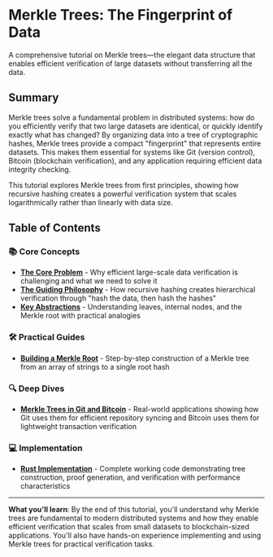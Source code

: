 # Merkle Trees: The Fingerprint of Data

A comprehensive tutorial on Merkle trees—the elegant data structure that enables efficient verification of large datasets without transferring all the data.

## Summary

Merkle trees solve a fundamental problem in distributed systems: how do you efficiently verify that two large datasets are identical, or quickly identify exactly what has changed? By organizing data into a tree of cryptographic hashes, Merkle trees provide a compact "fingerprint" that represents entire datasets. This makes them essential for systems like Git (version control), Bitcoin (blockchain verification), and any application requiring efficient data integrity checking.

This tutorial explores Merkle trees from first principles, showing how recursive hashing creates a powerful verification system that scales logarithmically rather than linearly with data size.

## Table of Contents

### 📚 Core Concepts
- **[The Core Problem](01-concepts-01-the-core-problem.md)** - Why efficient large-scale data verification is challenging and what we need to solve it
- **[The Guiding Philosophy](01-concepts-02-the-guiding-philosophy.md)** - How recursive hashing creates hierarchical verification through "hash the data, then hash the hashes"
- **[Key Abstractions](01-concepts-03-key-abstractions.md)** - Understanding leaves, internal nodes, and the Merkle root with practical analogies

### 🛠️ Practical Guides  
- **[Building a Merkle Root](02-guides-01-building-a-merkle-root.md)** - Step-by-step construction of a Merkle tree from an array of strings to a single root hash

### 🔍 Deep Dives
- **[Merkle Trees in Git and Bitcoin](03-deep-dive-01-merkle-trees-in-git-and-bitcoin.md)** - Real-world applications showing how Git uses them for efficient repository syncing and Bitcoin uses them for lightweight transaction verification

### 💻 Implementation
- **[Rust Implementation](04-rust-implementation.md)** - Complete working code demonstrating tree construction, proof generation, and verification with performance characteristics

---

**What you'll learn**: By the end of this tutorial, you'll understand why Merkle trees are fundamental to modern distributed systems and how they enable efficient verification that scales from small datasets to blockchain-sized applications. You'll also have hands-on experience implementing and using Merkle trees for practical verification tasks.